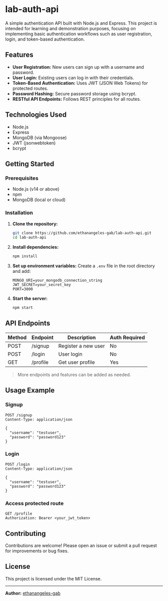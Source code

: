 # lab-auth-api

A simple authentication API built with Node.js and Express. This project is intended for learning and demonstration purposes, focusing on implementing basic authentication workflows such as user registration, login, and token-based authentication.

## Features

- **User Registration:** New users can sign up with a username and password.
- **User Login:** Existing users can log in with their credentials.
- **Token-Based Authentication:** Uses JWT (JSON Web Tokens) for protected routes.
- **Password Hashing:** Secure password storage using bcrypt.
- **RESTful API Endpoints:** Follows REST principles for all routes.

## Technologies Used

- Node.js
- Express
- MongoDB (via Mongoose)
- JWT (jsonwebtoken)
- bcrypt

## Getting Started

### Prerequisites

- Node.js (v14 or above)
- npm
- MongoDB (local or cloud)

### Installation

1. **Clone the repository:**
   ```bash
   git clone https://github.com/ethanangeles-gab/lab-auth-api.git
   cd lab-auth-api
   ```

2. **Install dependencies:**
   ```bash
   npm install
   ```

3. **Set up environment variables:**
   Create a `.env` file in the root directory and add:
   ```
   MONGO_URI=your_mongodb_connection_string
   JWT_SECRET=your_secret_key
   PORT=3000
   ```

4. **Start the server:**
   ```bash
   npm start
   ```

## API Endpoints

| Method | Endpoint         | Description              | Auth Required |
|--------|------------------|-------------------------|--------------|
| POST   | /signup        | Register a new user     | No           |
| POST   | /login           | User login              | No           |
| GET    | /profile         | Get user profile        | Yes          |

> More endpoints and features can be added as needed.

## Usage Example

### Signup
```http
POST /signup
Content-Type: application/json

{
  "username": "testuser",
  "password": "password123"
}
```

### Login
```http
POST /login
Content-Type: application/json

{
  "username": "testuser",
  "password": "password123"
}
```

### Access protected route
```http
GET /profile
Authorization: Bearer <your_jwt_token>
```

## Contributing

Contributions are welcome! Please open an issue or submit a pull request for improvements or bug fixes.

## License

This project is licensed under the MIT License.

---

**Author:** [ethanangeles-gab](https://github.com/ethanangeles-gab)
